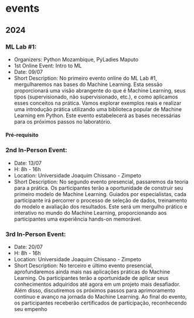 # events

## 2024

### ML Lab #1:

- Organizers: Python Mozambique, PyLadies Maputo
- 1st Online Event: Intro to ML
- Date: 09/07
- Short Description: No primeiro evento online do ML Lab #1, mergulharemos nas bases do Machine Learning. Esta sessão proporcionará uma visão abrangente do que é Machine Learning, seus tipos (supervisionado, não supervisionado, etc.), e como aplicamos esses conceitos na prática. Vamos explorar exemplos reais e realizar uma introdução prática utilizando uma biblioteca popular de Machine Learning em Python. Este evento estabelecerá as bases necessárias para os próximos passos no laboratório.

#### Pré-requisito

### 2nd In-Person Event:

- Date: 13/07
- H: 8h - 16h
- Location: Universidade Joaquim Chissano - Zimpeto
- Short Description: No segundo evento presencial, passaremos da teoria para a prática. Os participantes terão a oportunidade de construir seu primeiro modelo de Machine Learning. Guiados por especialistas, cada participante irá percorrer o processo de seleção de dados, treinamento do modelo e avaliação dos resultados. Este será um mergulho prático e interativo no mundo do Machine Learning, proporcionando aos participantes uma experiência hands-on memorável.

### 3rd In-Person Event:

- Date: 20/07
- H: 8h - 16h
- Location: Universidade Joaquim Chissano - Zimpeto
- Short Description: No terceiro e último evento presencial, aprofundaremos ainda mais nas aplicações práticas do Machine Learning. Os participantes terão a oportunidade de aplicar seus conhecimentos adquiridos até agora em um projeto mais desafiador. Além disso, discutiremos os próximos passos para aprimoramento contínuo e avanço na jornada do Machine Learning. Ao final do evento, os participantes receberão certificados de participação, reconhecendo seu empenho
